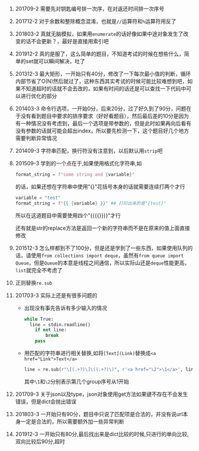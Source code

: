 1. 201709-2 需要先对钥匙编号排一次序，在对返还时间排一次序号

2. 201712-2 对于余数和整除概念混淆，也就是`//`运算符和`%`运算符用反了

3. 201803-2 真就无脑模拟，如果用`enumerate`的话好像如果中途对象发生了改变的话不会更新？，最好是直接用索引吧

4. 201912-2 真的是服了，这么简单的题目，不知道考试的时候在想些什么，简单的set就可以瞬间解决，吐了

5. 201312-3 最大矩形，一开始只有40分，修改了一下每次最小值的判断，循环内部节省了O(N)然后就过了，这种东西其实考试的时候可能比较难想到吧，如果不知道超时的话就不会去改的，如果有时间的话还是可以查找一下代码中可以进行优化的部分

6. 201403-3 命令行选项，一开始0分，后来20分，过了好久到了90分，问题在于没有看到题目中要求的排序要求（好好看题目），然后最后差的10分是因为有一种情况没有考虑到，最后一个选项是带参数的，但是此时如果再向后看有没有参数的话就可能会超出index，所以要先检测一下，这个题目好几个地方需要判断异常情况

7. 201409-3 字符串匹配，换行符没有注意到，以后默认用`strip`吧

8. 201509-3 学到的一个点在于,如果使用格式化字符串,如

   ```python
   format_string = f"some string and {variable}"
   ```

   的话，如果还想在字符串中使用"{}"花括号本身的话就需要连续打两个才行

   ```python
   variable = "test"
   format_string = f"{{ {variable} }}" ## 打印出来的是"{test}"
   ```

   所以在这道题目中需要使用四个"{{{{}}}}"才行

   还有就是str的replace方法是返回一个新的字符串而不是在原来的值上面直接修改
   
9. 201512-3 怎么样都到不了100分，但是还是学到了一些东西，如果使用队列的话，请使用`from collections import deque`，虽然有`from queue import Queue`，但是`Queue`的本意是线程之间通信，所以实际山还是`deque`性能更高，`list`就完全不考虑了

10. 正则替换`re.sub`

11. 201703-3 实际上还是有很多问题的

    - 出现没有事先告诉有多少输入的情况

      ```python
      while True:
      	line = stdin.readline()
          if not line:
              break
          pass
      ```

    - 用匹配的字符串进行相关替换,如将`[Text](Link)`替换成`<a href="Link">Text</a>`

      ```python
      line = re.sub(r"\[(.+?)\]\((.+?)\)", r'<a href="\2">\1</a>', line)
      ```

      其中`\1`和`\2`分别表示第几个group序号从1开始
    
12. 201709-3 关于json以及type，json对象使用get方法如果键不存在不会发生错误，但是dict会抛出错误

13. 201803-3 一开始只有90分，题目中只说了匹配项是合法的，并没有说url本身一定是合法的，所以需要额外加一些异常判断

14. 201912-3 一开始只有80分,最后找出来是dict比较的时候,只进行的单向比较,双向比较后90分,超时
